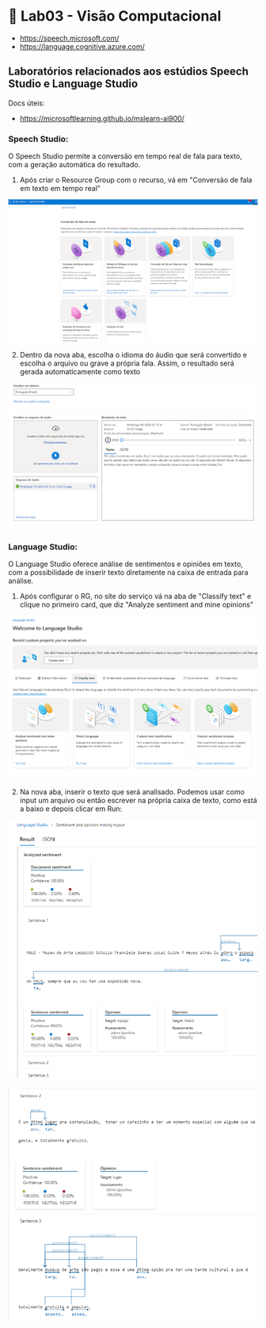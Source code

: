 # 🧪 Lab03 - Visão Computacional 

- https://speech.microsoft.com/
- https://language.cognitive.azure.com/

## Laboratórios relacionados aos estúdios Speech Studio e Language Studio
Docs úteis: 
- https://microsoftlearning.github.io/mslearn-ai900/

### Speech Studio:

O Speech Studio permite a conversão em tempo real de fala para texto, com a geração automática do resultado.

1. Após criar o Resource Group com o recurso, vá em "Conversão de fala em texto em tempo real"

![Conversão de fala em texto em tempo real](../imgs/conversa-fala-texto-real.png)

2. Dentro da nova aba, escolha o idioma do áudio que será convertido e escolha o arquivo ou grave a própria fala. Assim, o resultado será gerada automaticamente como texto

![Resultado da Conversão](../imgs/audio-convertido.png)

### Language Studio:

O Language Studio oferece análise de sentimentos e opiniões em texto, com a possibilidade de inserir texto diretamente na caixa de entrada para análise.

1. Após configurar o RG, no site do serviço vá na aba de "Classify text" e clique no primeiro card, que diz "Analyze sentiment and mine opinions"

![Card Analyze sentiment and mine opinions](../imgs/analyze-sent-opin.png)

2. Na nova aba, inserir o texto que será analisado. Podemos usar como input um arquivo ou então escrever na própria caixa de texto, como está a baixo e depois clicar em Run:

![Resultado Análise de Avaliação](../imgs/result-analise.png)

![Mais análises do Resultado](../imgs/outras-analises.png)

